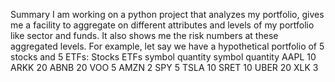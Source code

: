 Summary
I am working on a python project that analyzes my portfolio, gives me a facility to aggregate on different attributes and levels of my portfolio like sector and funds. It also shows me the risk numbers at these aggregated levels.
 For example, let say we have a hypothetical portfolio of 5 stocks and 5 ETFs:
   Stocks                   ETFs
symbol	quantity		symbol	quantity
AAPL 	    10		    ARKK	   20
ABNB	    20		    VOO		    5
AMZN	    2		    SPY		    5
TSLA	    10			SRET       10
UBER	    20			XLK		    3
